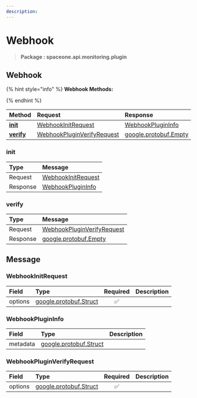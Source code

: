```yaml
---
description:  
---
```

# Webhook

>  **Package : spaceone.api.monitoring.plugin**

## Webhook

{% hint style="info" %}
**Webhook Methods:**

{%  endhint %}


| Method | Request | Response |
| :----- | :-------- | :-------- |
| [**init**](webhook.md#init)|   [WebhookInitRequest](webhook.md#webhookinitrequest) |   [WebhookPluginInfo](webhook.md#webhookplugininfo) |
| [**verify**](webhook.md#verify)|   [WebhookPluginVerifyRequest](webhook.md#webhookpluginverifyrequest) |  [google.protobuf.Empty](https://github.com/protocolbuffers/protobuf/blob/master/src/google/protobuf/empty.proto)| 
 

 
### init


| Type | Message |
| :--- | :--- |
| Request | [WebhookInitRequest](webhook.md#webhookinitrequest) |
| Response |  [WebhookPluginInfo](webhook.md#webhookplugininfo)  |
 
 

 
### verify


| Type | Message |
| :--- | :--- |
| Request | [WebhookPluginVerifyRequest](webhook.md#webhookpluginverifyrequest) |
| Response | [google.protobuf.Empty](https://github.com/protocolbuffers/protobuf/blob/master/src/google/protobuf/empty.proto) |


## 

## Message

### WebhookInitRequest
| Field | Type | Required | Description |
| :--- | :--- | :---: | :--- |
| options |[google.protobuf.Struct](https://github.com/protocolbuffers/protobuf/blob/master/src/google/protobuf/struct.proto)|✅| |

### WebhookPluginInfo
| Field | Type |  Description |
| :--- | :--- | :--- |
| metadata |[google.protobuf.Struct](https://github.com/protocolbuffers/protobuf/blob/master/src/google/protobuf/struct.proto) | |

### WebhookPluginVerifyRequest
| Field | Type | Required | Description |
| :--- | :--- | :---: | :--- |
| options |[google.protobuf.Struct](https://github.com/protocolbuffers/protobuf/blob/master/src/google/protobuf/struct.proto)|✅| |

